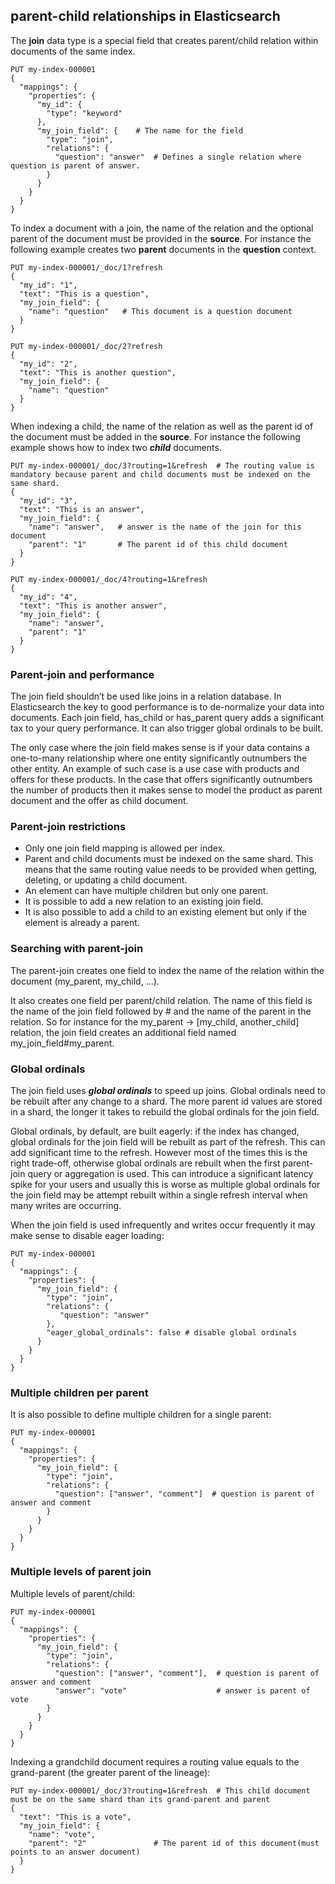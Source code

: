 ## parent-child relationships in Elasticsearch
The **join** data type is a special field that creates parent/child relation within documents of the same index.
```
PUT my-index-000001
{
  "mappings": {
    "properties": {
      "my_id": {
        "type": "keyword"
      },
      "my_join_field": {    # The name for the field
        "type": "join",
        "relations": {
          "question": "answer"  # Defines a single relation where question is parent of answer.
        }
      }
    }
  }
}
```

To index a document with a join, the name of the relation and the optional parent of the document must be provided
in the **source**. For instance the following example creates two **parent** documents in the **question** context.
```
PUT my-index-000001/_doc/1?refresh
{
  "my_id": "1",
  "text": "This is a question",
  "my_join_field": {
    "name": "question"   # This document is a question document
  }
}

PUT my-index-000001/_doc/2?refresh
{
  "my_id": "2",
  "text": "This is another question",
  "my_join_field": {
    "name": "question"
  }
}
```

When indexing a child, the name of the relation as well as the parent id of the document must be added in the **source**.
For instance the following example shows how to index two **_child_** documents.
```
PUT my-index-000001/_doc/3?routing=1&refresh  # The routing value is mandatory because parent and child documents must be indexed on the same shard.
{
  "my_id": "3",
  "text": "This is an answer",
  "my_join_field": {
    "name": "answer",   # answer is the name of the join for this document
    "parent": "1"       # The parent id of this child document
  }
}

PUT my-index-000001/_doc/4?routing=1&refresh
{
  "my_id": "4",
  "text": "This is another answer",
  "my_join_field": {
    "name": "answer",
    "parent": "1"
  }
}
```

### Parent-join and performance
The join field shouldn’t be used like joins in a relation database. In Elasticsearch the key to good performance is to 
de-normalize your data into documents. Each join field, has_child or has_parent query adds a significant tax to your 
query performance. It can also trigger global ordinals to be built.

The only case where the join field makes sense is if your data contains a one-to-many relationship where one entity 
significantly outnumbers the other entity. An example of such case is a use case with products and offers for these 
products. In the case that offers significantly outnumbers the number of products then it makes sense to model the 
product as parent document and the offer as child document.

### Parent-join restrictions
* Only one join field mapping is allowed per index.
* Parent and child documents must be indexed on the same shard. This means that the same routing value needs to be 
provided when getting, deleting, or updating a child document.
* An element can have multiple children but only one parent.
* It is possible to add a new relation to an existing join field.
* It is also possible to add a child to an existing element but only if the element is already a parent.

### Searching with parent-join
The parent-join creates one field to index the name of the relation within the document (my_parent, my_child, …​).

It also creates one field per parent/child relation. The name of this field is the name of the join field followed by # 
and the name of the parent in the relation. So for instance for the my_parent → [my_child, another_child] relation, 
the join field creates an additional field named my_join_field#my_parent.

### Global ordinals
The join field uses **_global ordinals_** to speed up joins. Global ordinals need to be rebuilt after any change to a 
shard. The more parent id values are stored in a shard, the longer it takes to rebuild the global ordinals for the join 
field.

Global ordinals, by default, are built eagerly: if the index has changed, global ordinals for the join field will be 
rebuilt as part of the refresh. This can add significant time to the refresh. However most of the times this is the 
right trade-off, otherwise global ordinals are rebuilt when the first parent-join query or aggregation is used. This 
can introduce a significant latency spike for your users and usually this is worse as multiple global ordinals for the 
join field may be attempt rebuilt within a single refresh interval when many writes are occurring.

When the join field is used infrequently and writes occur frequently it may make sense to disable eager loading:
```
PUT my-index-000001
{
  "mappings": {
    "properties": {
      "my_join_field": {
        "type": "join",
        "relations": {
           "question": "answer"
        },
        "eager_global_ordinals": false # disable global ordinals
      }
    }
  }
}
```

### Multiple children per parent
It is also possible to define multiple children for a single parent:
```
PUT my-index-000001
{
  "mappings": {
    "properties": {
      "my_join_field": {
        "type": "join",
        "relations": {
          "question": ["answer", "comment"]  # question is parent of answer and comment
        }
      }
    }
  }
}
```

### Multiple levels of parent join
Multiple levels of parent/child:
```
PUT my-index-000001
{
  "mappings": {
    "properties": {
      "my_join_field": {
        "type": "join",
        "relations": {
          "question": ["answer", "comment"],  # question is parent of answer and comment
          "answer": "vote"                    # answer is parent of vote
        }
      }
    }
  }
}
```

Indexing a grandchild document requires a routing value equals to the grand-parent (the greater parent of the lineage):
```
PUT my-index-000001/_doc/3?routing=1&refresh  # This child document must be on the same shard than its grand-parent and parent
{
  "text": "This is a vote",
  "my_join_field": {
    "name": "vote",
    "parent": "2"               # The parent id of this document(must points to an answer document)
  }
}
```
